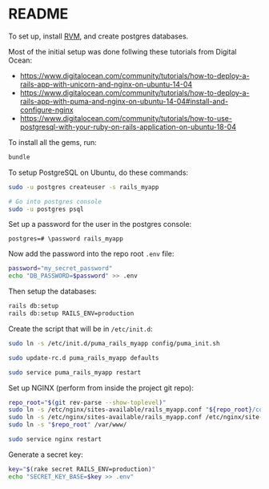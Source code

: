 # README

To set up, install [RVM](https://rvm.io/rvm/install), and create postgres databases.

Most of the initial setup was done follwing these tutorials from Digital Ocean:
* <https://www.digitalocean.com/community/tutorials/how-to-deploy-a-rails-app-with-unicorn-and-nginx-on-ubuntu-14-04>
* <https://www.digitalocean.com/community/tutorials/how-to-deploy-a-rails-app-with-puma-and-nginx-on-ubuntu-14-04#install-and-configure-nginx>
* <https://www.digitalocean.com/community/tutorials/how-to-use-postgresql-with-your-ruby-on-rails-application-on-ubuntu-18-04>

To install all the gems, run:

```bash
bundle
```

To setup PostgreSQL on Ubuntu, do these commands:
```bash
sudo -u postgres createuser -s rails_myapp

# Go into postgres console
sudo -u postgres psql
```

Set up a password for the user in the postgres console:

```
postgres=# \password rails_myapp
```

Now add the password into the repo root `.env` file:

```bash
password="my_secret_password"
echo "DB_PASSWORD=$password" >> .env
```

Then setup the databases:

```bash
rails db:setup
rails db:setup RAILS_ENV=production
```

Create the script that will be in `/etc/init.d`:

```bash
sudo ln -s /etc/init.d/puma_rails_myapp config/puma_init.sh

sudo update-rc.d puma_rails_myapp defaults

sudo service puma_rails_myapp restart
```

Set up NGINX (perform from inside the project git repo):

```bash
repo_root="$(git rev-parse --show-toplevel)"
sudo ln -s /etc/nginx/sites-available/rails_myapp.conf "${repo_root}/config/nginx.conf"
sudo ln -s /etc/nginx/sites-available/rails_myapp.conf /etc/nginx/site-enabled/rails_myapp.conf
sudo ln -s "$repo_root" /var/www/

sudo service nginx restart
```

Generate a secret key:

```bash
key="$(rake secret RAILS_ENV=production)"
echo "SECRET_KEY_BASE=$key >> .env"
```
